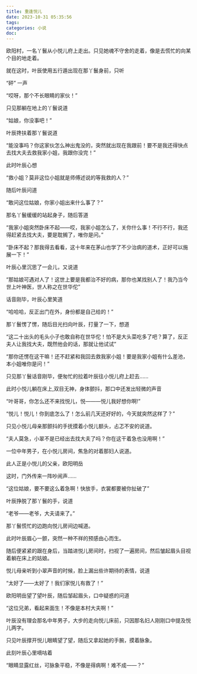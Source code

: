 ```yaml
---
title: 重逢悦儿
date: 2023-10-31 05:35:56
tags:
categories: 小说
doc:
---
```


欧阳村，一名丫鬟从小悦儿府上走出。只见她魂不守舍的走着，像是去慌忙的向某个目的地走着。

就在这时，叶辰使用五行遁出现在那丫鬟身前，只听

“砰” 一声

“哎呀，那个不长眼睛的家伙！”

只见那躺在地上的丫鬟说道

“姑娘，你没事吧！”

叶辰搀扶着那丫鬟说道

“能没事吗？你这家伙怎么神出鬼没的，突然就出现在我跟前！要不是我还得快点去找大夫去救我家小姐，我跟你没完！”

此时叶辰心想

“救小姐？莫非这位小姐就是师傅述说的等我救的人？”

随后叶辰问道

“敢问这位姑娘，你家小姐出来什么事了？”

那名丫鬟缓缓的站起身子，随后答道

“我家小姐突然卧床不起——哎，我家小姐怎么了，关你什么事！不行不行，我还得赶紧去找大夫，要是耽搁了，唯你是问。”



“卧床不起？那我得去看看，这十年来在茅山也学了不少治病的道术，正好可以施展一下！”   

叶辰心里沉思了一会儿，又说道

“那姑娘可遇对人了！这世上要是我都治不好的病，那你也某找别人了！我乃当今世上叶神医，世人称之在世华佗”

话音刚毕，叶辰心里笑道

“哈哈哈，反正出门在外，身份都是自己给的！”

那丫鬟愣了愣，随后目光扫向叶辰，打量了一下，想道

“这二十出头的毛头小子也敢自称在世华佗！怕不是大头菜吃多了吧？算了，反正夫人让我找大夫，既然他会的话，那就让他试试”

“那你还愣在这干嘛！还不赶紧和我回去救我家小姐！要是我家小姐有什么差池，本小姐唯你是问！”

只见那丫鬟话音刚毕，便匆忙的拉着叶辰往小悦儿府上赶去……

此时小悦儿躺在床上,双目无神，身体颤抖，那口中还发出轻微的声音

“叶哥哥，你怎么还不来找悦儿，悦———悦儿我好想你啊!”

“悦儿！悦儿！你到底怎么了！怎么前几天还好好的，今天就突然这样了？”

只见小悦儿母亲那颤抖的手抚摸着小悦儿额头，忐忑不安的说道。

“夫人莫急，小翠不是已经出去找大夫了吗？你在这干着急也没用啊！”

一位中年男子，在小悦儿房间，焦急的对着那妇人说道。

此人正是小悦儿的父亲，欧阳明岳

这时，门外传来一阵吵闹声……

“这位姑娘，要不要这么着急啊！快放手，衣裳都要被你扯破了”

叶辰挣脱了那丫鬟的手，说道

“老爷——老爷，大夫请来了。”

那丫鬟慌忙的边跑向悦儿房间边喊道。

此时叶辰眉心一颤，突然一种不祥的预感由心而生。

随后便紧紧的跟在身后，当踏进悦儿房间时，扫视了一遍房间，然后皱起眉头目视着躺在床上的姑娘。

悦儿母亲听到小翠声音的时候，脸上漏出些许期待的表情，说道

“太好了——太好了！我们家悦儿有救了！”

欧阳明岳望了望叶辰，随后邹起眉头，口中疑惑的问道

“这位兄弟，看起来面生！不像是本村大夫啊！”

叶辰没有理会那名中年男子，大步的走向悦儿床前，只因那名妇人刚刚口中提及悦儿两字。

只见叶辰撑开悦儿眼睛望了望，随后又拿起她的手腕，摸着脉象。

此刻叶辰心里嘀咕着

“眼睛显露红丝，可脉象平稳，不像是得病啊！难不成——？”















